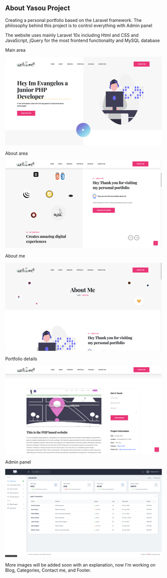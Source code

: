 

## About Yasou Project

Creating a personal portfolio based on the Laravel framework. The philosophy behind this project is to control everything with Admin panel

The website uses mainly Laravel 10x including Html and CSS and JavaScript, jQuery for the most frontend functionality and MySQL database

Main area

![](test_images/example_4.png)

About area

![](test_images/example_3.png)

About me

![](test_images/example_2.png)

Portfolio details 

![](test_images/example_1.png)

Admin panel

![](test_images/example_5.png)

More images will be added soon with an explanation, now I'm working on Blog, Categories, Contact me, and Footer.




